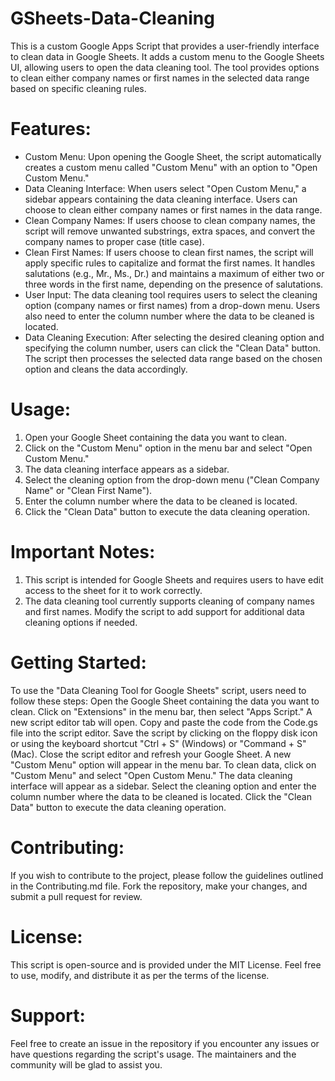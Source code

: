 # GSheets-Data-Cleaning
This is a custom Google Apps Script that provides a user-friendly interface to clean data in Google Sheets. It adds a custom menu to the Google Sheets UI, allowing users to open the data cleaning tool. The tool provides options to clean either company names or first names in the selected data range based on specific cleaning rules.


# Features:
- Custom Menu: Upon opening the Google Sheet, the script automatically creates a custom menu called "Custom Menu" with an option to "Open Custom Menu."
- Data Cleaning Interface: When users select "Open Custom Menu," a sidebar appears containing the data cleaning interface. Users can choose to clean either company names or first names in the data range.
- Clean Company Names: If users choose to clean company names, the script will remove unwanted substrings, extra spaces, and convert the company names to proper case (title case).
- Clean First Names: If users choose to clean first names, the script will apply specific rules to capitalize and format the first names. It handles salutations (e.g., Mr., Ms., Dr.) and maintains a maximum of either two or three words in the first name, depending on the presence of salutations.
- User Input: The data cleaning tool requires users to select the cleaning option (company names or first names) from a drop-down menu. Users also need to enter the column number where the data to be cleaned is located.
- Data Cleaning Execution: After selecting the desired cleaning option and specifying the column number, users can click the "Clean Data" button. The script then processes the selected data range based on the chosen option and cleans the data accordingly.

# Usage:
1. Open your Google Sheet containing the data you want to clean.
2. Click on the "Custom Menu" option in the menu bar and select "Open Custom Menu."
3. The data cleaning interface appears as a sidebar.
4. Select the cleaning option from the drop-down menu ("Clean Company Name" or "Clean First Name").
5. Enter the column number where the data to be cleaned is located.
6. Click the "Clean Data" button to execute the data cleaning operation.

# Important Notes:
1. This script is intended for Google Sheets and requires users to have edit access to the sheet for it to work correctly.
2. The data cleaning tool currently supports cleaning of company names and first names. Modify the script to add support for additional data cleaning options if needed.

# Getting Started:
To use the "Data Cleaning Tool for Google Sheets" script, users need to follow these steps:
Open the Google Sheet containing the data you want to clean.
Click on "Extensions" in the menu bar, then select "Apps Script."
A new script editor tab will open. Copy and paste the code from the Code.gs file into the script editor.
Save the script by clicking on the floppy disk icon or using the keyboard shortcut "Ctrl + S" (Windows) or "Command + S" (Mac).
Close the script editor and refresh your Google Sheet. A new "Custom Menu" option will appear in the menu bar.
To clean data, click on "Custom Menu" and select "Open Custom Menu." The data cleaning interface will appear as a sidebar.
Select the cleaning option and enter the column number where the data to be cleaned is located.
Click the "Clean Data" button to execute the data cleaning operation.

# Contributing:
If you wish to contribute to the project, please follow the guidelines outlined in the Contributing.md file. Fork the repository, make your changes, and submit a pull request for review.

# License:
This script is open-source and is provided under the MIT License. Feel free to use, modify, and distribute it as per the terms of the license.

# Support:
Feel free to create an issue in the repository if you encounter any issues or have questions regarding the script's usage. The maintainers and the community will be glad to assist you.
